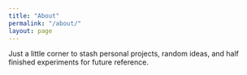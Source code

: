 ```yaml
---
title: "About"
permalink: "/about/"
layout: page
---
```


Just a little corner to stash personal projects, random ideas, and half finished experiments for future reference.
